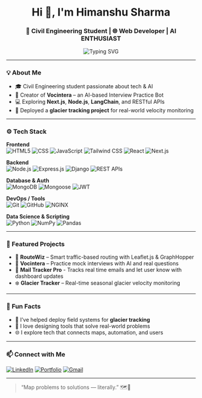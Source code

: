 <h1 align="center">Hi 👋, I'm Himanshu Sharma</h1>
<h3 align="center">🚀 Civil Engineering Student | 🌐 Web Developer | AI ENTHUSIAST </h3>

<p align="center">
  <img src="https://readme-typing-svg.herokuapp.com?font=Fira+Code&size=20&pause=1000&color=36BCF7&width=435&lines=Building+tools+with+Maps,+AI,+and+Code!;Making+Smart+Cities+Smarter.;Learning+Every+Day+🌱" alt="Typing SVG" />
</p>

---

### 💡 About Me

- 🎓 Civil Engineering student passionate about tech & AI
- 🤖 Creator of **Vocintera** – an AI-based Interview Practice Bot
- 💻 Exploring **Next.js**, **Node.js**, **LangChain**, and RESTful APIs 
- 🧊 Deployed a **glacier tracking project** for real-world velocity monitoring

---

### ⚙️ Tech Stack

**Frontend**
<br>
![HTML5](https://img.shields.io/badge/-HTML5-161b22?style=flat&logo=html5)
![CSS](https://img.shields.io/badge/-CSS-161b22?style=flat&logo=css)
![JavaScript](https://img.shields.io/badge/-JavaScript-161b22?style=flat&logo=javascript)
![Tailwind CSS](https://img.shields.io/badge/-TailwindCSS-161b22?style=flat&logo=tailwind-css)
![React](https://img.shields.io/badge/-React-161b22?style=flat&logo=react)
![Next.js](https://img.shields.io/badge/-Next.js-161b22?style=flat&logo=next.js)

**Backend**
<br>
![Node.js](https://img.shields.io/badge/-Node.js-161b22?style=flat&logo=node.js)
![Express.js](https://img.shields.io/badge/-Express.js-161b22?style=flat&logo=express)
![Django](https://img.shields.io/badge/-Django-161b22?style=flat&logo=django)
![REST APIs](https://img.shields.io/badge/-REST%20APIs-161b22?style=flat&logo=api)

**Database & Auth**
<br>
![MongoDB](https://img.shields.io/badge/-MongoDB-161b22?style=flat&logo=mongodb)
![Mongoose](https://img.shields.io/badge/-Mongoose-161b22?style=flat&logo=mongodb)
![JWT](https://img.shields.io/badge/-JWT-161b22?style=flat&logo=jsonwebtokens)

**DevOps / Tools**
<br>
![Git](https://img.shields.io/badge/-Git-161b22?style=flat&logo=git)
![GitHub](https://img.shields.io/badge/-GitHub-161b22?style=flat&logo=github)
![NGINX](https://img.shields.io/badge/-NGINX-161b22?style=flat&logo=nginx)

**Data Science & Scripting**
<br>
![Python](https://img.shields.io/badge/-Python-161b22?style=flat&logo=python)
![NumPy](https://img.shields.io/badge/-NumPy-161b22?style=flat&logo=numpy)
![Pandas](https://img.shields.io/badge/-Pandas-161b22?style=flat&logo=pandas)

---

### 📌 Featured Projects

- 🔄 **RouteWiz** – Smart traffic-based routing with Leaflet.js & GraphHopper
- 🤖 **Vocintera** – Practice mock interviews with AI and real questions
- 🌆 **Mail Tracker Pro** - Tracks real time emails and let user know with dashboard updates
- ❄️ **Glacier Tracker** – Real-time seasonal glacier velocity monitoring

---

### 🎯 Fun Facts

- 🧊 I’ve helped deploy field systems for **glacier tracking**
- 🧠 I love designing tools that solve real-world problems
- 🌐 I explore tech that connects maps, automation, and users

---

### 📫 Connect with Me

[![LinkedIn](https://img.shields.io/badge/-LinkedIn-0A66C2?style=flat&logo=linkedin&logoColor=white)](https://www.linkedin.com/in/himanshu-sharma-72b93b283)
[![Portfolio](https://img.shields.io/badge/-Portfolio-000?style=flat&logo=vercel&logoColor=white)](https://yourportfolio.vercel.app)
[![Gmail](https://img.shields.io/badge/-Email-D14836?style=flat&logo=gmail&logoColor=white)](mailto:himanshug1310@gmail.com)

---

> “Map problems to solutions — literally.” 🗺️🚀
> 

